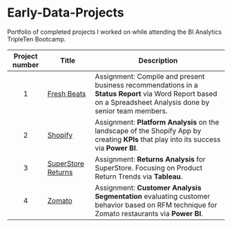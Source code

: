 # Early-Data-Projects

Portfolio of completed projects I worked on while attending the BI Analytics TripleTen Bootcamp.

| Project number | Title | Description |
| :-----------: | ----------- |----------- |
| 1 | [Fresh Beats](https://github.com/zmite2000/Early-Data-Projects/tree/main/Fresh%20Beats) | Assignment: Compile and present business recommendations in a **Status Report** via Word Report based on a Spreadsheet Analysis done by senior team members. |
| 2 | [Shopify](https://github.com/zmite2000/Early-Data-Projects/tree/main/Shopify) | Assignment: **Platform Analysis** on the landscape of the Shopify App by creating **KPIs** that play into its success via **Power BI**. |
| 3 | [SuperStore Returns](https://github.com/zmite2000/Early-Data-Projects/tree/main/SuperStore%20Returns) | Assignment: **Returns Analysis** for SuperStore. Focusing on Product Return Trends via **Tableau**. |
| 4 | [Zomato](https://github.com/zmite2000/Early-Data-Projects/tree/main/Zomato) | Assignment: **Customer Analysis Segmentation** evaluating customer behavior based on RFM technique for Zomato restaurants via **Power BI**. |
